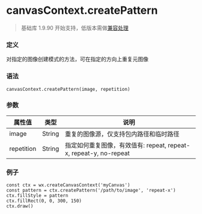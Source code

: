 <!-- https://developers.weixin.qq.com/miniprogram/dev/api/canvas/create-pattern.html -->

canvasContext.createPattern
===========================

> 基础库 1.9.90 开始支持，低版本需做[兼容处理](https://developers.weixin.qq.com/miniprogram/dev/framework/compatibility.html)

### 定义

对指定的图像创建模式的方法，可在指定的方向上重复元图像

### 语法

    canvasContext.createPattern(image, repetition)
    

### 参数

  属性值       |  类型     |  说明                                                   
---------------|-----------|---------------------------------------------------------
  image        |  String   |  重复的图像源，仅支持包内路径和临时路径                 
  repetition   |  String   |指定如何重复图像，有效值有: repeat, repeat-x, repeat-y, no-repeat

### 例子

    const ctx = wx.createCanvasContext('myCanvas')
    const pattern = ctx.createPattern('/path/to/image', 'repeat-x')
    ctx.fillStyle = pattern
    ctx.fillRect(0, 0, 300, 150)
    ctx.draw()
